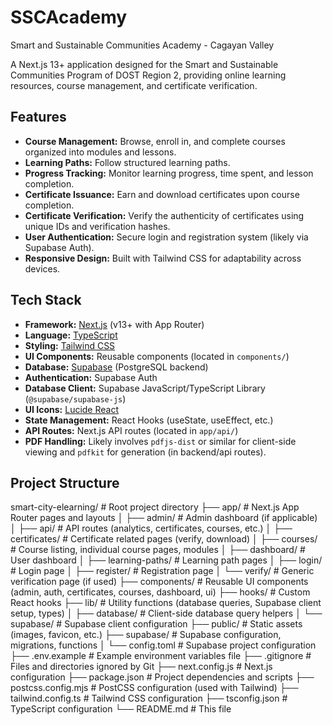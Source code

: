 # SSCAcademy
Smart and Sustainable Communities Academy - Cagayan Valley

A Next.js 13+ application designed for the Smart and Sustainable Communities Program of DOST Region 2, providing online learning resources, course management, and certificate verification.

## Features

*   **Course Management:** Browse, enroll in, and complete courses organized into modules and lessons.
*   **Learning Paths:** Follow structured learning paths.
*   **Progress Tracking:** Monitor learning progress, time spent, and lesson completion.
*   **Certificate Issuance:** Earn and download certificates upon course completion.
*   **Certificate Verification:** Verify the authenticity of certificates using unique IDs and verification hashes.
*   **User Authentication:** Secure login and registration system (likely via Supabase Auth).
*   **Responsive Design:** Built with Tailwind CSS for adaptability across devices.

## Tech Stack

*   **Framework:** [Next.js](https://nextjs.org/) (v13+ with App Router)
*   **Language:** [TypeScript](https://www.typescriptlang.org/)
*   **Styling:** [Tailwind CSS](https://tailwindcss.com/)
*   **UI Components:** Reusable components (located in `components/`)
*   **Database:** [Supabase](https://supabase.com/) (PostgreSQL backend)
*   **Authentication:** Supabase Auth
*   **Database Client:** Supabase JavaScript/TypeScript Library (`@supabase/supabase-js`)
*   **UI Icons:** [Lucide React](https://lucide.dev/)
*   **State Management:** React Hooks (useState, useEffect, etc.)
*   **API Routes:** Next.js API routes (located in `app/api/`)
*   **PDF Handling:** Likely involves `pdfjs-dist` or similar for client-side viewing and `pdfkit` for generation (in backend/api routes).

## Project Structure

smart-city-elearning/ # Root project directory
├── app/ # Next.js App Router pages and layouts
│ ├── admin/ # Admin dashboard (if applicable)
│ ├── api/ # API routes (analytics, certificates, courses, etc.)
│ ├── certificates/ # Certificate related pages (verify, download)
│ ├── courses/ # Course listing, individual course pages, modules
│ ├── dashboard/ # User dashboard
│ ├── learning-paths/ # Learning path pages
│ ├── login/ # Login page
│ ├── register/ # Registration page
│ └── verify/ # Generic verification page (if used)
├── components/ # Reusable UI components (admin, auth, certificates, courses, dashboard, ui)
├── hooks/ # Custom React hooks
├── lib/ # Utility functions (database queries, Supabase client setup, types)
│ ├── database/ # Client-side database query helpers
│ └── supabase/ # Supabase client configuration
├── public/ # Static assets (images, favicon, etc.)
├── supabase/ # Supabase configuration, migrations, functions
│ └── config.toml # Supabase project configuration
├── .env.example # Example environment variables file
├── .gitignore # Files and directories ignored by Git
├── next.config.js # Next.js configuration
├── package.json # Project dependencies and scripts
├── postcss.config.mjs # PostCSS configuration (used with Tailwind)
├── tailwind.config.ts # Tailwind CSS configuration
├── tsconfig.json # TypeScript configuration
└── README.md # This file
